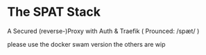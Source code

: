 # The SPAT Stack
A Secured (reverse-)Proxy with Auth & Traefik ( Prounced: /spæt/ )


please use the docker swam version the others are wip
